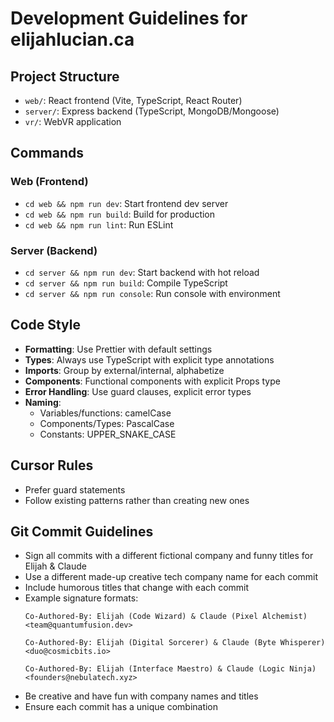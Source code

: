 # Development Guidelines for elijahlucian.ca

## Project Structure
- `web/`: React frontend (Vite, TypeScript, React Router)
- `server/`: Express backend (TypeScript, MongoDB/Mongoose)
- `vr/`: WebVR application

## Commands
### Web (Frontend)
- `cd web && npm run dev`: Start frontend dev server
- `cd web && npm run build`: Build for production
- `cd web && npm run lint`: Run ESLint

### Server (Backend)
- `cd server && npm run dev`: Start backend with hot reload
- `cd server && npm run build`: Compile TypeScript
- `cd server && npm run console`: Run console with environment

## Code Style
- **Formatting**: Use Prettier with default settings
- **Types**: Always use TypeScript with explicit type annotations
- **Imports**: Group by external/internal, alphabetize
- **Components**: Functional components with explicit Props type
- **Error Handling**: Use guard clauses, explicit error types
- **Naming**: 
  - Variables/functions: camelCase
  - Components/Types: PascalCase
  - Constants: UPPER_SNAKE_CASE

## Cursor Rules
- Prefer guard statements
- Follow existing patterns rather than creating new ones

## Git Commit Guidelines
- Sign all commits with a different fictional company and funny titles for Elijah & Claude
- Use a different made-up creative tech company name for each commit
- Include humorous titles that change with each commit
- Example signature formats:
  ```
  Co-Authored-By: Elijah (Code Wizard) & Claude (Pixel Alchemist) <team@quantumfusion.dev>
  ```
  ```
  Co-Authored-By: Elijah (Digital Sorcerer) & Claude (Byte Whisperer) <duo@cosmicbits.io>
  ```
  ```
  Co-Authored-By: Elijah (Interface Maestro) & Claude (Logic Ninja) <founders@nebulatech.xyz>
  ```
- Be creative and have fun with company names and titles
- Ensure each commit has a unique combination